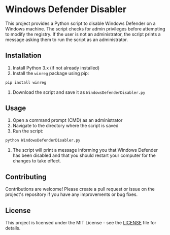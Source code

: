 # Windows Defender Disabler

This project provides a Python script to disable Windows Defender on a Windows machine. The script checks for admin privileges before attempting to modify the registry. If the user is not an administrator, the script prints a message asking them to run the script as an administrator.

## Installation

1. Install Python 3.x (if not already installed)
2. Install the `winreg` package using pip:
```bash
pip install winreg
```
1. Download the script and save it as `WindowsDefenderDisabler.py`

## Usage

1. Open a command prompt (CMD) as an administrator
2. Navigate to the directory where the script is saved
3. Run the script:
```bash
python WindowsDefenderDisabler.py
```
1. The script will print a message informing you that Windows Defender has been disabled and that you should restart your computer for the changes to take effect.

## Contributing

Contributions are welcome! Please create a pull request or issue on the project's repository if you have any improvements or bug fixes.

## License

This project is licensed under the MIT License - see the [LICENSE](LICENSE) file for details.
